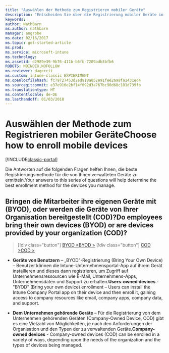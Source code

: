 ```yaml
---
title: "Auswählen der Methode zum Registrieren mobiler Geräte"
description: "Entscheiden Sie über die Registrierung mobiler Geräte in Intune durch Beantworten einiger einfacher Fragen"
keywords: 
author: NathBarn
ms.author: nathbarn
manager: angrobe
ms.date: 02/16/2017
ms.topic: get-started-article
ms.prod: 
ms.service: microsoft-intune
ms.technology: 
ms.assetid: d2989e39-9b76-411b-b6fb-7209adb3bfb6
ROBOTS: NOINDEX,NOFOLLOW
ms.reviewer: dagerrit
ms.custom: intune-classic EXPIERIMENT
ms.openlocfilehash: fc79727453d2ed918a052e91fee2aa8fa1431ed4
ms.sourcegitcommit: e37e916e2bf14f092d3a767bc90d68c181d739fb
ms.translationtype: HT
ms.contentlocale: de-DE
ms.lasthandoff: 01/03/2018
---
```

# <a name="choose-how-to-enroll-mobile-devices"></a><span data-ttu-id="91c81-103">Auswählen der Methode zum Registrieren mobiler Geräte</span><span class="sxs-lookup"><span data-stu-id="91c81-103">Choose how to enroll mobile devices</span></span>

[!INCLUDE[classic-portal](../includes/classic-portal.md)]

<span data-ttu-id="91c81-104">Die Antworten auf die folgenden Fragen helfen Ihnen, die beste Registrierungsmethode für die von Ihnen verwalteten Geräte zu ermitteln.</span><span class="sxs-lookup"><span data-stu-id="91c81-104">Your answers to this series of questions will help determine the best enrollment method for the devices you manage.</span></span>

## <a name="do-employees-bring-their-own-devices-byod-or-are-devices-provided-by-your-organization-cod"></a><span data-ttu-id="91c81-105">**Bringen die Mitarbeiter ihre eigenen Geräte mit (BYOD), oder werden die Geräte von Ihrer Organisation bereitgestellt (COD)?**</span><span class="sxs-lookup"><span data-stu-id="91c81-105">**Do employees bring their own devices (BYOD) or are devices provided by your organization (COD)?**</span></span>

> [!div class="button"]
> [<span data-ttu-id="91c81-106">BYOD ></span><span class="sxs-lookup"><span data-stu-id="91c81-106">BYOD ></span></span>](choose-how-to-enroll-devices2.md)
> [!div class="button"]
> [<span data-ttu-id="91c81-107">COD ></span><span class="sxs-lookup"><span data-stu-id="91c81-107">COD ></span></span>](choose-how-to-enroll-devices3.md)

- <span data-ttu-id="91c81-108">**Geräte von Benutzern** – „BYOD“-Registrierung (Bring Your Own Device) – Benutzer können die Intune-Unternehmensportal-App auf ihrem Gerät installieren und dieses dann registrieren, um Zugriff auf Unternehmensressourcen wie E-Mail, Unternehmens-Apps, Unternehmensdaten und Support zu erhalten.</span><span class="sxs-lookup"><span data-stu-id="91c81-108">**Users-owned devices** - "BYOD” (Bring your own device) enrollment – Users can install the Intune Company Portal app on their device and then enroll it, gaining access to company resources like email, company apps, company data, and support.</span></span>  

- <span data-ttu-id="91c81-109">**Dem Unternehmen gehörende Geräte** – Für die Registrierung von dem Unternehmen gehörenden Geräten (Company-Owned Device, COD) gibt es eine Vielzahl von Möglichkeiten, je nach den Anforderungen der Organisation und den Typen der zu verwaltenden Geräte.</span><span class="sxs-lookup"><span data-stu-id="91c81-109">**Company-owned devices** - Company-owned devices (COD) can be enrolled in a variety of ways, depending upon the needs of the organization and the types of devices being managed.</span></span>
